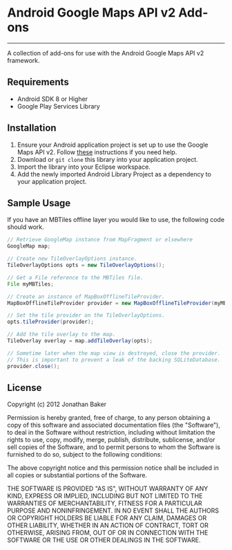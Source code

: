 # Android Google Maps API v2 Add-ons
---
A collection of add-ons for use with the Android Google Maps API v2 framework.

## Requirements
* Android SDK 8 or Higher
* Google Play Services Library

## Installation
1. Ensure your Android application project is set up to use the Google Maps API v2. Follow [these](https://developers.google.com/maps/documentation/android/start#installing_the_google_maps_android_v2_api) instructions if you need help.
2. Download or `git clone` this library into your application project.
3. Import the library into your Eclipse workspace.
4. Add the newly imported Android Library Project as a dependency to your application project.

## Sample Usage

If you have an MBTiles offline layer you would like to use, the following code should work.

```` java
// Retrieve GoogleMap instance from MapFragment or elsewhere
GoogleMap map;

// Create new TileOverlayOptions instance.
TileOverlayOptions opts = new TileOverlayOptions();

// Get a File reference to the MBTiles file.
File myMBTiles;

// Create an instance of MapBoxOfflineTileProvider.
MapBoxOfflineTileProvider provider = new MapBoxOfflineTileProvider(myMBTiles);

// Set the tile provider on the TileOverlayOptions.
opts.tileProvider(provider);

// Add the tile overlay to the map.
TileOverlay overlay = map.addTileOverlay(opts);

// Sometime later when the map view is destroyed, close the provider.
// This is important to prevent a leak of the backing SQLiteDatabase.
provider.close();
````

## License
Copyright (c) 2012 Jonathan Baker

Permission is hereby granted, free of charge, to any person obtaining a copy of this software and associated documentation files (the "Software"), to deal in the Software without restriction, including without limitation the rights to use, copy, modify, merge, publish, distribute, sublicense, and/or sell copies of the Software, and to permit persons to whom the Software is furnished to do so, subject to the following conditions:

The above copyright notice and this permission notice shall be included in all copies or substantial portions of the Software.

THE SOFTWARE IS PROVIDED "AS IS", WITHOUT WARRANTY OF ANY KIND, EXPRESS OR IMPLIED, INCLUDING BUT NOT LIMITED TO THE WARRANTIES OF MERCHANTABILITY, FITNESS FOR A PARTICULAR PURPOSE AND NONINFRINGEMENT. IN NO EVENT SHALL THE AUTHORS OR COPYRIGHT HOLDERS BE LIABLE FOR ANY CLAIM, DAMAGES OR OTHER LIABILITY, WHETHER IN AN ACTION OF CONTRACT, TORT OR OTHERWISE, ARISING FROM, OUT OF OR IN CONNECTION WITH THE SOFTWARE OR THE USE OR OTHER DEALINGS IN THE SOFTWARE.
